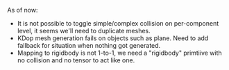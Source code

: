 As of now:

* It is not possible to toggle simple/complex collision on per-component level, it seems we'll need to duplicate meshes.
* KDop mesh generation fails on objects such as plane. Need to add fallback for situation when nothing got generated.
* Mapping to rigidbody is not 1-to-1, we need a "rigidbody" primtiive with no collision and no tensor to act like one.
